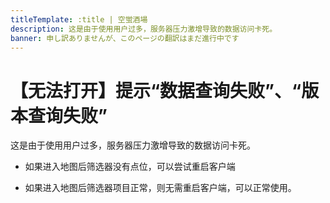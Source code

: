 ```yaml
---
titleTemplate: :title | 空蛍酒場
description: 这是由于使用用户过多，服务器压力激增导致的数据访问卡死。
banner: 申し訳ありませんが、このページの翻訳はまだ進行中です
---
```


[文：【无法打开】提示“数据查询失败”、“版本查询失败”]: # 'https://support.qq.com/products/321980/faqs/97055'

# 【无法打开】提示“数据查询失败”、“版本查询失败”

这是由于使用用户过多，服务器压力激增导致的数据访问卡死。

- 如果进入地图后筛选器没有点位，可以尝试重启客户端

- 如果进入地图后筛选器项目正常，则无需重启客户端，可以正常使用。
